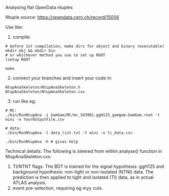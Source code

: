Analysing flat OpenData ntuples 

Ntuple source: https://opendata.cern.ch/record/15006

Use like:

   1. compile:
```
# before 1st compilation, make dirs for object and binary (executable)
mkdir obj && mkdir bin
# or whichever method you use to set up ROOT
lsetup ROOT 

make

```


   2. connect your branches and insert your code in:
```
NtupAnaSkeleton/NtupAnaSkeleton.h
NtupAnaSkeleton/NtupAnaSkeleton.cxx
```

   3. run like eg:
```
# MC:
./bin/RunNtupAna -i GamGam/MC/mc_343981.ggH125_gamgam.GamGam.root -t mini -o YourOutputFile.csv

# data:
./bin/RunNtupAna -l data_list.txt -t mini -o ti_data.csv

```
```
./bin/RunNtupAna -h # gives help
```


Technical details:
The following is steered from within analyse() function in NtupAnaSkeleton.cxx: 
1. TI/NTNT flags: The BDT is trained for the signal hypothesis: ggH125 and background hypothesis: non-tight or non-isolated (NTNI) data. The prediction is then applied to tight and isolated (TI) data, as in actual ATLAS analysis. 
2. event pre-selection, requiring eg myy cuts. 

